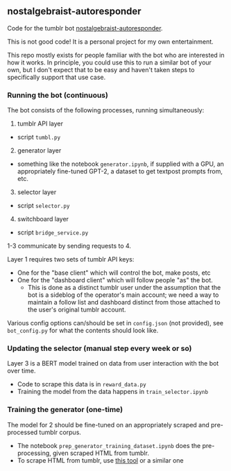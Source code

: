 ## nostalgebraist-autoresponder

Code for the tumblr bot [nostalgebraist-autoresponder](https://nostalgebraist-autoresponder.tumblr.com/).

This is not good code!  It is a personal project for my own entertainment.

This repo mostly exists for people familiar with the bot who are interested in how it works.  In principle, you could use this to run a similar bot of your own, but I don't expect that to be easy and haven't taken steps to specifically support that use case.

### Running the bot (continuous)

The bot consists of the following processes, running simultaneously:

1. tumblr API layer
  - script `tumbl.py`
2. generator layer
  - something like the notebook `generator.ipynb`, if supplied with a GPU, an appropriately fine-tuned GPT-2, a dataset to get textpost prompts from, etc.
3. selector layer
  - script `selector.py`
4. switchboard layer
  - script `bridge_service.py`

1-3 communicate by sending requests to 4.

Layer 1 requires two sets of tumblr API keys:
  - One for the "base client" which will control the bot, make posts, etc
  - One for the "dashboard client" which will follow people "as" the bot.
    - This is done as a distinct tumblr user under the assumption that the bot is a sideblog of the operator's main account; we need a way to maintain a follow list and dashboard distinct from those attached to the user's original tumblr account.

Various config options can/should be set in `config.json` (not provided), see `bot_config.py` for what the contents should look like.

### Updating the selector (manual step every week or so)

Layer 3 is a BERT model trained on data from user interaction with the bot over time.
  - Code to scrape this data is in `reward_data.py`
  - Training the model from the data happens in `train_selector.ipynb`

### Training the generator (one-time)

The model for 2 should be fine-tuned on an appropriately scraped and pre-processed tumblr corpus.
   - The notebook `prep_generator_training_dataset.ipynb` does the pre-processing, given scraped HTML from tumblr.
   - To scrape HTML from tumblr, use [this tool](gist.github.com/doersino/7e3e5db591e42bf543e1) or a similar one
